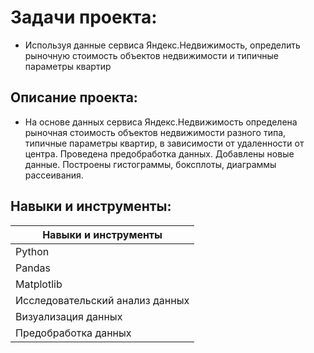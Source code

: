 # Задачи проекта:
- Используя данные сервиса Яндекс.Недвижимость, определить рыночную стоимость объектов недвижимости и типичные параметры квартир
 
## Описание проекта:
- На основе данных сервиса Яндекс.Недвижимость определена рыночная стоимость
объектов недвижимости разного типа, типичные параметры квартир, в зависимости от
удаленности от центра. Проведена предобработка данных. Добавлены новые данные.
Построены гистограммы, боксплоты, диаграммы рассеивания.

## Навыки и инструменты:

| Навыки и инструменты |
|----------------| 
| Python |
| Pandas |
| Matplotlib |
| Исследовательский анализ данных |
| Визуализация данных |  
| Предобработка данных | 
